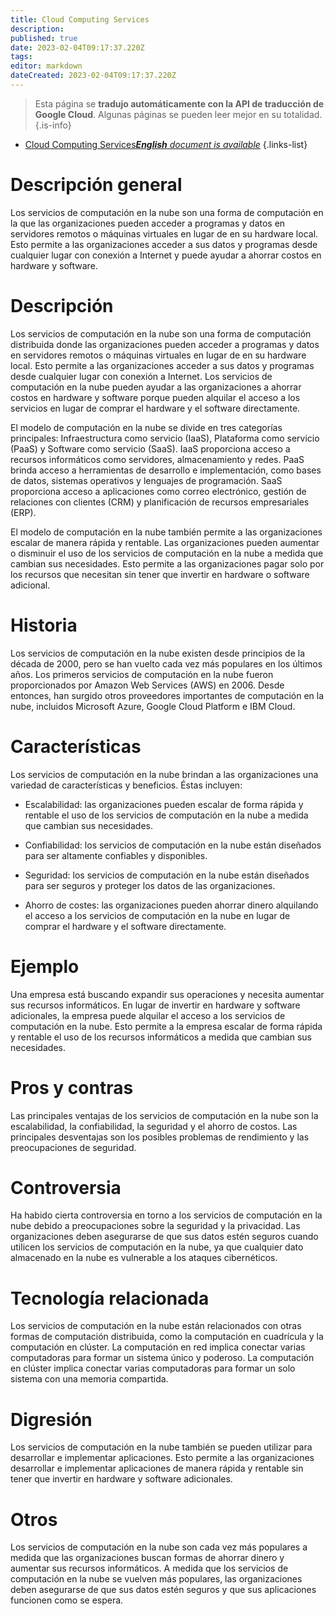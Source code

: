 ```yaml
---
title: Cloud Computing Services
description: 
published: true
date: 2023-02-04T09:17:37.220Z
tags: 
editor: markdown
dateCreated: 2023-02-04T09:17:37.220Z
---
```


> Esta página se **tradujo automáticamente con la API de traducción de Google Cloud**.
Algunas páginas se pueden leer mejor en su totalidad.{.is-info}



- [Cloud Computing Services***English** document is available*](/en/Knowledge-base/Dictionary/cloud-computing-services)
{.links-list}


# Descripción general
Los servicios de computación en la nube son una forma de computación en la que las organizaciones pueden acceder a programas y datos en servidores remotos o máquinas virtuales en lugar de en su hardware local. Esto permite a las organizaciones acceder a sus datos y programas desde cualquier lugar con conexión a Internet y puede ayudar a ahorrar costos en hardware y software.

# Descripción
Los servicios de computación en la nube son una forma de computación distribuida donde las organizaciones pueden acceder a programas y datos en servidores remotos o máquinas virtuales en lugar de en su hardware local. Esto permite a las organizaciones acceder a sus datos y programas desde cualquier lugar con conexión a Internet. Los servicios de computación en la nube pueden ayudar a las organizaciones a ahorrar costos en hardware y software porque pueden alquilar el acceso a los servicios en lugar de comprar el hardware y el software directamente.

El modelo de computación en la nube se divide en tres categorías principales: Infraestructura como servicio (IaaS), Plataforma como servicio (PaaS) y Software como servicio (SaaS). IaaS proporciona acceso a recursos informáticos como servidores, almacenamiento y redes. PaaS brinda acceso a herramientas de desarrollo e implementación, como bases de datos, sistemas operativos y lenguajes de programación. SaaS proporciona acceso a aplicaciones como correo electrónico, gestión de relaciones con clientes (CRM) y planificación de recursos empresariales (ERP).

El modelo de computación en la nube también permite a las organizaciones escalar de manera rápida y rentable. Las organizaciones pueden aumentar o disminuir el uso de los servicios de computación en la nube a medida que cambian sus necesidades. Esto permite a las organizaciones pagar solo por los recursos que necesitan sin tener que invertir en hardware o software adicional.

# Historia
Los servicios de computación en la nube existen desde principios de la década de 2000, pero se han vuelto cada vez más populares en los últimos años. Los primeros servicios de computación en la nube fueron proporcionados por Amazon Web Services (AWS) en 2006. Desde entonces, han surgido otros proveedores importantes de computación en la nube, incluidos Microsoft Azure, Google Cloud Platform e IBM Cloud.

# Características
Los servicios de computación en la nube brindan a las organizaciones una variedad de características y beneficios. Éstas incluyen:

- Escalabilidad: las organizaciones pueden escalar de forma rápida y rentable el uso de los servicios de computación en la nube a medida que cambian sus necesidades.

- Confiabilidad: los servicios de computación en la nube están diseñados para ser altamente confiables y disponibles.

- Seguridad: los servicios de computación en la nube están diseñados para ser seguros y proteger los datos de las organizaciones.

- Ahorro de costes: las organizaciones pueden ahorrar dinero alquilando el acceso a los servicios de computación en la nube en lugar de comprar el hardware y el software directamente.

# Ejemplo
Una empresa está buscando expandir sus operaciones y necesita aumentar sus recursos informáticos. En lugar de invertir en hardware y software adicionales, la empresa puede alquilar el acceso a los servicios de computación en la nube. Esto permite a la empresa escalar de forma rápida y rentable el uso de los recursos informáticos a medida que cambian sus necesidades.

# Pros y contras
Las principales ventajas de los servicios de computación en la nube son la escalabilidad, la confiabilidad, la seguridad y el ahorro de costos. Las principales desventajas son los posibles problemas de rendimiento y las preocupaciones de seguridad.

# Controversia
Ha habido cierta controversia en torno a los servicios de computación en la nube debido a preocupaciones sobre la seguridad y la privacidad. Las organizaciones deben asegurarse de que sus datos estén seguros cuando utilicen los servicios de computación en la nube, ya que cualquier dato almacenado en la nube es vulnerable a los ataques cibernéticos.

# Tecnología relacionada
Los servicios de computación en la nube están relacionados con otras formas de computación distribuida, como la computación en cuadrícula y la computación en clúster. La computación en red implica conectar varias computadoras para formar un sistema único y poderoso. La computación en clúster implica conectar varias computadoras para formar un solo sistema con una memoria compartida.

# Digresión
Los servicios de computación en la nube también se pueden utilizar para desarrollar e implementar aplicaciones. Esto permite a las organizaciones desarrollar e implementar aplicaciones de manera rápida y rentable sin tener que invertir en hardware y software adicionales.

# Otros
Los servicios de computación en la nube son cada vez más populares a medida que las organizaciones buscan formas de ahorrar dinero y aumentar sus recursos informáticos. A medida que los servicios de computación en la nube se vuelven más populares, las organizaciones deben asegurarse de que sus datos estén seguros y que sus aplicaciones funcionen como se espera.